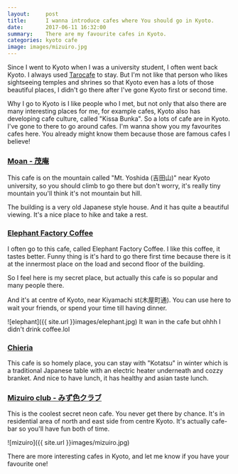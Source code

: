 ```yaml
---
layout:     post
title:      I wanna introduce cafes where You should go in Kyoto.
date:       2017-06-11 16:32:00
summary:    There are my favourite cafes in Kyoto.
categories: kyoto cafe
image: images/mizuiro.jpg
---
```


Since I went to Kyoto when I was a university student, I often went back Kyoto. I always used [Tarocafe](http://tarocafe.jp/en) to stay. But I'm not like that person who likes sightseeing temples and shrines so that Kyoto even has a lots of those beautiful places, I didn't go there after I've gone Kyoto first or second time.


Why I go to Kyoto is I like people who I met, but not only that also there are many interesting places for me, for example cafes, Kyoto also has developing cafe culture, called "Kissa Bunka". So a lots of cafe are in Kyoto. I've gone to there to go around cafes. I'm wanna show you my favourites cafes here. You already might know them because those are famous cafes I believe!



### [Moan - 茂庵](https://www.tripadvisor.ca/Restaurant_Review-g298564-d3612328-Reviews-Moan-Kyoto_Kyoto_Prefecture_Kinki.html)

This cafe is on the mountain called "Mt. Yoshida (吉田山)" near Kyoto university, so you should climb to go there but don't worry, it's really tiny mountain you'll think it's not mountain but hill.

The building is a very old Japanese style house. And it has quite a beautiful viewing. It's a nice place to hike and take a rest.



### [Elephant Factory Coffee](https://www.tripadvisor.ca/Restaurant_Review-g298564-d6614758-Reviews-Elephant_Factory_Coffee-Kyoto_Kyoto_Prefecture_Kinki.html)

I often go to this cafe, called Elephant Factory Coffee.
I like this coffee, it tastes better. Funny thing is it's hard to go there first time because there is it at the innermost place on the load and second floor of the building.

So I feel here is my secret place, but actually this cafe is so popular and many people there.

And it's at centre of Kyoto, near Kiyamachi st(木屋町通). You can use here to wait your friends, or spend your time till having dinner.

![elephant]({{ site.url }}images/elephant.jpg)
It wan in the cafe but ohhh I didn't drink coffee.lol

### [Chieria](https://tabelog.com/en/kyoto/A2601/A260302/26022748/)

This cafe is so homely place, you can stay with "Kotatsu" in winter which is a traditional Japanese table with an electric heater underneath and cozzy branket. And nice to have lunch, it has healthy and asian taste lunch.



### [Mizuiro club - みず色クラブ](https://retty.me/area/PRE26/ARE116/SUB11202/100001176971/)
This is the coolest secret neon cafe. You never get there by chance. It's in residential area of north and east side from centre Kyoto.
It's actually cafe-bar so you'll have fun both of time.

![mizuiro]({{ site.url }}images/mizuiro.jpg)


There are more interesting cafes in Kyoto, and let me know if you have your favourite one!
